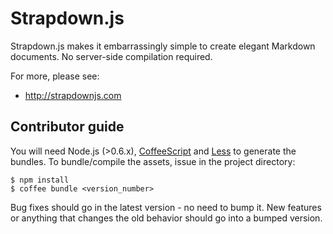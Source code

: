 # Strapdown.js

Strapdown.js makes it embarrassingly simple to create elegant Markdown documents. No server-side compilation required. 

For more, please see:

+ http://strapdownjs.com

## Contributor guide

You will need Node.js (>0.6.x), [CoffeeScript][1] and [Less][2] to generate the bundles. To bundle/compile the assets, issue in the project directory:

```
$ npm install
$ coffee bundle <version_number>
```

Bug fixes should go in the latest version - no need to bump it. New features or anything that changes the old behavior should go into a bumped version.

[1]:https://www.npmjs.org/package/coffee-script
[2]:https://www.npmjs.org/package/less
